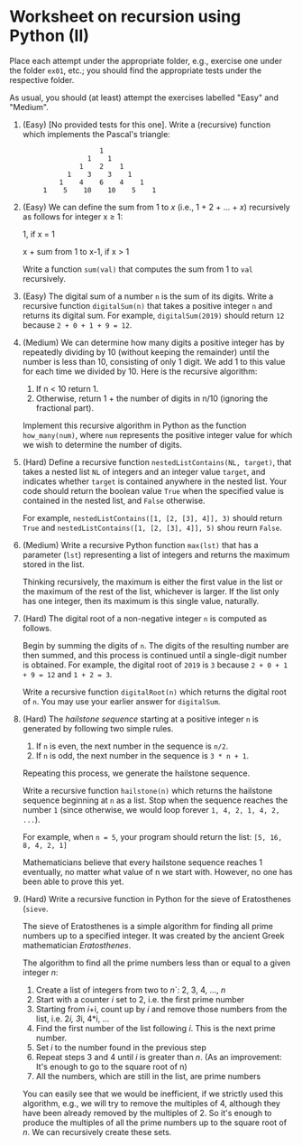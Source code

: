 # Worksheet on recursion using Python (II)

Place each attempt under the appropriate folder, e.g., exercise one under the folder `ex01`, etc.; you should find the appropriate tests under the respective folder.


As usual, you should (at least) attempt the exercises labelled "Easy" and "Medium". 

1. (Easy) [No provided tests for this one].
	Write a (recursive) function which implements the Pascal's triangle:
	```	
				       1
			        1    1
		          1    2    1
		       1    3    3    1
		     1    4    6    4    1
		 1    5    10    10    5    1

	```	

1. (Easy) We can define the sum from 1 to *x* (i.e., 1 + 2 + ... + *x*) recursively as follows for integer x ≥ 1:

	1, if x = 1 
	
	x + sum from 1 to x-1, if x > 1
	
	Write a function `sum(val)` that computes the sum from 1 to `val` recursively.
	
1. (Easy) The digital sum of a number `n` is the sum of its digits. 
	Write a recursive function `digitalSum(n)` that takes a positive integer `n` and returns its digital sum. 
	For example, `digitalSum(2019)` should return `12` because `2 + 0 + 1 + 9 = 12`.

1. (Medium) We can determine how many digits a positive integer has by repeatedly dividing by 10 
	(without keeping the remainder) until the number is less than 10, consisting of only 1 digit. 
	We add 1 to this value for each time we divided by 10. Here is the recursive algorithm:
		
	1. If n < 10 return 1.
	2. Otherwise, return 1 + the number of digits in
         n/10 (ignoring the fractional part).
    
	Implement this recursive algorithm in Python as the function `how_many(num)`, where `num` represents the positive
	integer value for which we wish to determine the number of digits.

1. (Hard) Define a recursive function `nestedListContains(NL, target)`, that takes a nested list `NL` of 
	integers and an integer value `target`, and indicates whether `target` is contained anywhere in the nested list. 
	Your code should return the boolean value `True` when the specified value is contained in the nested list, 
	and `False` otherwise.
	
	For example, `nestedListContains([1, [2, [3], 4]], 3)` should return `True` and 
	`nestedListContains([1, [2, [3], 4]], 5)` shou reurn `False`.


1. (Medium) Write a recursive Python function `max(lst)` that has a parameter (`lst`) 
	representing a list of integers and returns the maximum stored in the list. 

	Thinking recursively, the maximum is either the first value in the list or the maximum 
	of the rest of the list, whichever is larger. If the list only has one integer, 
	then its maximum is this single value, naturally.
	
1. (Hard) The digital root of a non-negative integer `n` is computed as follows. 

	Begin by summing the digits of `n`. The digits of the resulting number are then summed, and this process 
	is continued until a single-digit number is obtained. For example, the digital root of `2019` is `3` because
	`2 + 0 + 1 + 9 = 12` and `1 + 2 = 3`. 
	
	Write a recursive function `digitalRoot(n)` which returns the digital root of `n`.
	You may use your earlier answer for `digitalSum`.

1. (Hard) The *hailstone sequence* starting at a positive integer `n` is generated by following two simple rules. 

	1. If `n` is even, the next number in the sequence is `n/2`. 
	2. If `n` is odd, the next number in the sequence is `3 * n + 1`. 
	
	Repeating this process, we generate the hailstone sequence. 
	
	Write a recursive function `hailstone(n)` which returns the hailstone sequence beginning at `n` as a list. 
	Stop when the sequence reaches the number `1` (since otherwise, we would loop forever `1, 4, 2, 1, 4, 2, ...`).
	
	For example, when `n = 5`, your program should return the list: `[5, 16, 8, 4, 2, 1]`
	
	Mathematicians believe that every hailstone sequence reaches 1 eventually, no matter what value of n we start 
	with. However, no one has been able to prove this yet.
	
1. (Hard) Write a recursive function in Python for the sieve of Eratosthenes (`sieve`.
	
	The sieve of Eratosthenes is a simple algorithm for finding all prime numbers up to a specified integer. 
	It was created by the ancient Greek mathematician *Eratosthenes*. 

	The algorithm to find all the prime numbers less than or equal to a given integer *n*:

	1. Create a list of integers from two to *n*`: 2, 3, 4, ..., *n*
	2. Start with a counter *i* set to 2, i.e. the first prime number
	3. Starting from *i*+i, count up by *i* and remove those numbers from the list, i.e. 2*i, 3*i, 4*i, ...
	4. Find the first number of the list following *i*. This is the next prime number.
	5. Set *i* to the number found in the previous step
	6. Repeat steps 3 and 4 until *i* is greater than *n*. 
		(As an improvement: It's enough to go to the square root of n)
	7. All the numbers, which are still in the list, are prime numbers

	You can easily see that we would be inefficient, if we strictly used this algorithm, e.g., 
	we will try to remove the multiples of 4, although they have been already removed by the multiples of 2. 
	So it's enough to produce the multiples of all the prime numbers up to the square root of *n*. 
	We can recursively create these sets. 
